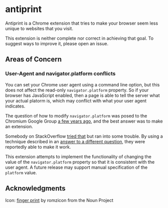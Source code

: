 # antiprint

Antiprint is a Chrome extension that tries to make your browser seem less
unique to websites that you visit.

This extension is neither complete nor correct in achieving that goal. To
suggest ways to improve it, please open an issue.

## Areas of Concern

### User-Agent and navigator.platform conflicts

You can set your Chrome user agent using a command line option, but this does
not affect the read-only `navigator.platform` property. So if your browser
has JavaScript enabled, then a page is able to tell the server what your actual
platorm is, which may conflict with what your user agent indicates.

The question of how to modify `navigator.platform` was posed to the Chromium
Google Group [a few years ago](https://groups.google.com/a/chromium.org/forum/#!topic/chromium-discuss/8cCllrVX4kI),
and the best answer was to make an extension.

Somebody on StackOverflow [tried that](https://stackoverflow.com/questions/38808968)
but ran into some trouble. By using a technique described in an [answer to a different
question](https://stackoverflow.com/questions/9515704/insert-code-into-the-page-context-using-a-content-script/9517879#9517879),
they were reportedly able to make it work.

This extension attempts to implement the functionality of changing the value
of the `navigator.platform` property so that it is consistent with the user
agent. A future release may support manual specification of the `platform` value.

## Acknowledgments

Icon: [finger print](https://thenounproject.com/term/finger-print/183380/) by romzicon from the Noun Project
